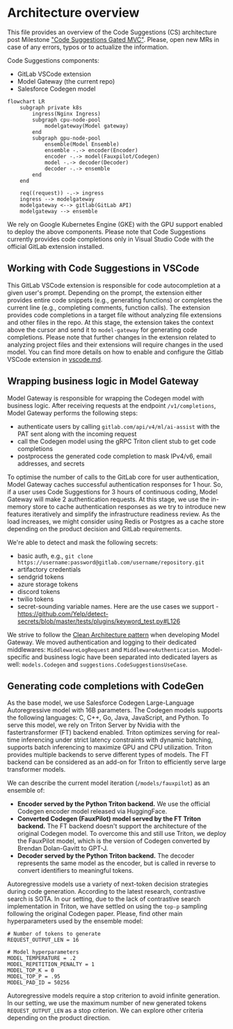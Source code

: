 # Architecture overview 

This file provides an overview of the Code Suggestions (CS) architecture post 
Milestone ["Code Suggestions Gated MVC"](https://gitlab.com/groups/gitlab-org/modelops/applied-ml/code-suggestions/-/epics/2).
Please, open new MRs in case of any errors, typos or to actualize the information.

Code Suggestions components:
- GitLab VSCode extension
- Model Gateway (the current repo)
- Salesforce Codegen model

```mermaid
flowchart LR
    subgraph private k8s
        ingress(Nginx Ingress)
        subgraph cpu-node-pool
            modelgateway(Model gateway)
        end
        subgraph gpu-node-pool
            ensemble(Model Ensemble)
            ensemble -.-> encoder(Encoder)
            encoder -.-> model(Fauxpilot/Codegen)
            model -.-> decoder(Decoder)
            decoder -.-> ensemble 
        end
    end
    
    req((request)) -.-> ingress
    ingress --> modelgateway
    modelgateway <--> gitlab(GitLab API)
    modelgateway --> ensemble
```

We rely on Google Kubernetes Engine (GKE) with the GPU support enabled to deploy the above components.
Please note that Code Suggestions currently provides code completions only in Visual Studio Code with the 
official GitLab extension installed.

## Working with Code Suggestions in VSCode
This GitLab VSCode extension is responsible for code autocompletion at a given user's prompt. Depending on the prompt,
the extension either provides entire code snippets (e.g., generating functions) or completes the current line 
(e.g., completing comments, function calls). The extension provides code completions in a target file without 
analyzing file extensions and other files in the repo. At this stage, the extension takes the context above the cursor 
and send it to `model-gateway` for generating code completions. Please note that further changes in the extension related 
to analyzing project files and their extensions will require changes in the used model. You can find more details on 
how to enable and configure the Gitlab VSCode extension in [vscode.md](vscode.md).

## Wrapping business logic in Model Gateway
Model Gateway is responsible for wrapping the Codegen model with business logic. 
After receiving requests at the endpoint `/v1/completions`, Model Gateway performs the following steps:
- authenticate users by calling `gitlab.com/api/v4/ml/ai-assist` with the PAT sent along with the incoming request
- call the Codegen model using the gRPC Triton client stub to get code completions 
- postprocess the generated code completion to mask IPv4/v6, email addresses, and secrets

To optimise the number of calls to the GitLab core for user authentication, Model Gateway caches successful 
authentication responses for 1 hour. So, if a user uses Code Suggestions for 3 hours of continuous coding, 
Model Gateway will make 2 authentication requests. At this stage, we use the in-memory store to cache authentication 
responses as we try to introduce new features iteratively and simplify the infrastructure readiness review. As the load 
increases, we might consider using Redis or Postgres as a cache store depending on the product decision and GitLab requirements.

We're able to detect and mask the following secrets:
- basic auth, e.g., `git clone https://username:password@gitlab.com/username/repository.git`
- artifactory credentials
- sendgrid tokens
- azure storage tokens
- discord tokens
- twilio tokens
- secret-sounding variable names. Here are the use cases we support - https://github.com/Yelp/detect-secrets/blob/master/tests/plugins/keyword_test.py#L126

We strive to follow the [Clean Architecture pattern](https://blog.cleancoder.com/uncle-bob/2012/08/13/the-clean-architecture.html)
when developing Model Gateway. We moved authentication and logging to their dedicated middlewares:
`MiddlewareLogRequest` and `MiddlewareAuthentication`. Model-specific and business logic have been separated into 
dedicated layers as well: `models.Codegen` and `suggestions.CodeSuggestionsUseCase`.

## Generating code completions with CodeGen
As the base model, we use Salesforce Codegen Large-Language Autoregressive model with 16B parameters. The Codegen models supports the following languages:
C, C++, Go, Java, JavaScript, and Python. To serve this model, we rely on Triton Server by Nvidia with the fastertransformer (FT)
backend enabled. Triton optimizes serving for real-time inferencing under strict latency constraints with dynamic batching,
supports batch inferencing to maximize GPU and CPU utilization. Triton provides multiple backends to serve different types of models. 
The FT backend can be considered as an add-on for Triton to efficiently serve large transformer models.

We can describe the current model iteration (`/models/fauxpilot`) as an ensemble of:
- **Encoder served by the Python Triton backend.** We use the official Codegen encoder model released via HuggingFace.
- **Converted Codegen (FauxPilot) model served by the FT Triton backend.** The FT backend doesn't support the
  architecture of the original Codegen model. To overcome this and still use Triton, we deploy the FauxPilot model, 
  which is the version of Codegen converted by Brendan Dolan-Gavitt to GPT-J.
- **Decoder served by the Python Triton backend.** The decoder represents the same model as the encoder, 
  but is called in reverse to convert identifiers to meaningful tokens. 

Autoregressive models use a variety of next-token decision strategies during code generation. According to the latest research, 
contrastive search is SOTA. In our setting, due to the lack of contrastive search implementation in Triton, 
we have settled on using the `top-p` sampling following the original Codegen paper. Please, find other main hyperparameters
used by the ensemble model:
```
# Number of tokens to generate
REQUEST_OUTPUT_LEN = 16

# Model hyperparameters
MODEL_TEMPERATURE = .2
MODEL_REPETITION_PENALTY = 1
MODEL_TOP_K = 0
MODEL_TOP_P = .95
MODEL_PAD_ID = 50256
```

Autoregressive models require a stop criterion to avoid infinite generation. In our setting, 
we use the maximum number of new generated tokens `REQUEST_OUTPUT_LEN` as a stop criterion. 
We can explore other criteria depending on the product direction.
